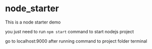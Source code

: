 # node_starter

This is a node starter demo

you just need to run `npm start` command to start nodejs project

go to localhost:9000 after running command to project folder terminal

